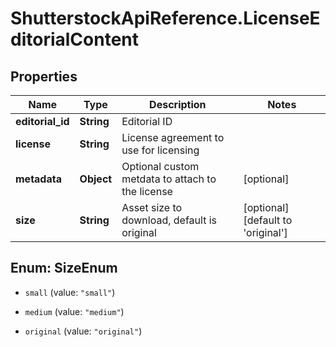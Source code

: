 # ShutterstockApiReference.LicenseEditorialContent

## Properties
Name | Type | Description | Notes
------------ | ------------- | ------------- | -------------
**editorial_id** | **String** | Editorial ID | 
**license** | **String** | License agreement to use for licensing | 
**metadata** | **Object** | Optional custom metdata to attach to the license | [optional] 
**size** | **String** | Asset size to download, default is original | [optional] [default to &#39;original&#39;]


<a name="SizeEnum"></a>
## Enum: SizeEnum


* `small` (value: `"small"`)

* `medium` (value: `"medium"`)

* `original` (value: `"original"`)




